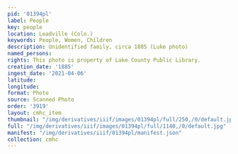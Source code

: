 ```yaml
---
pid: '01394pl'
label: People
key: people
location: Leadville (Colo.)
keywords: People, Women, Children
description: Unidentified family, circa 1885 (Luke photo)
named_persons: 
rights: This photo is property of Lake County Public Library.
creation_date: '1885'
ingest_date: '2021-04-06'
latitude: 
longitude: 
format: Photo
source: Scanned Photo
order: '3919'
layout: cmhc_item
thumbnail: "/img/derivatives/iiif/images/01394pl/full/250,/0/default.jpg"
full: "/img/derivatives/iiif/images/01394pl/full/1140,/0/default.jpg"
manifest: "/img/derivatives/iiif/01394pl/manifest.json"
collection: cmhc
---
```

